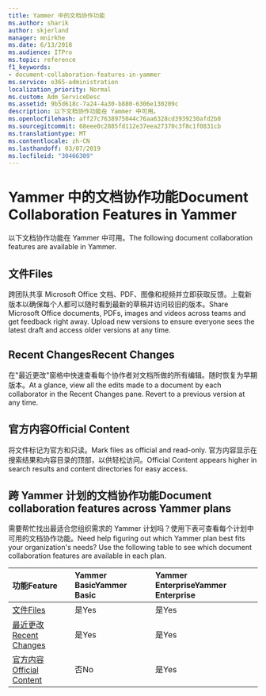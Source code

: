 ```yaml
---
title: Yammer 中的文档协作功能
ms.author: sharik
author: skjerland
manager: mnirkhe
ms.date: 6/13/2018
ms.audience: ITPro
ms.topic: reference
f1_keywords:
- document-collaboration-features-in-yammer
ms.service: o365-administration
localization_priority: Normal
ms.custom: Adm_ServiceDesc
ms.assetid: 9b5d618c-7a24-4a30-b880-6306e130209c
description: 以下文档协作功能在 Yammer 中可用。
ms.openlocfilehash: aff27c7638975044c76aa6328cd3939230afd2b8
ms.sourcegitcommit: 68eee0c2885fd112e37eea27370c3f8c1f0831cb
ms.translationtype: MT
ms.contentlocale: zh-CN
ms.lasthandoff: 03/07/2019
ms.locfileid: "30466309"
---
```

# <a name="document-collaboration-features-in-yammer"></a><span data-ttu-id="7849a-103">Yammer 中的文档协作功能</span><span class="sxs-lookup"><span data-stu-id="7849a-103">Document Collaboration Features in Yammer</span></span>

<span data-ttu-id="7849a-104">以下文档协作功能在 Yammer 中可用。</span><span class="sxs-lookup"><span data-stu-id="7849a-104">The following document collaboration features are available in Yammer.</span></span>
  
## <a name="files"></a><span data-ttu-id="7849a-105">文件</span><span class="sxs-lookup"><span data-stu-id="7849a-105">Files</span></span>
<span data-ttu-id="7849a-106"><a name="bkmk_Files"> </a></span><span class="sxs-lookup"><span data-stu-id="7849a-106"></span></span>

<span data-ttu-id="7849a-p101">跨团队共享 Microsoft Office 文档、PDF、图像和视频并立即获取反馈。上载新版本以确保每个人都可以随时看到最新的草稿并访问较旧的版本。</span><span class="sxs-lookup"><span data-stu-id="7849a-p101">Share Microsoft Office documents, PDFs, images and videos across teams and get feedback right away. Upload new versions to ensure everyone sees the latest draft and access older versions at any time.</span></span>
  
## <a name="recent-changes"></a><span data-ttu-id="7849a-109">Recent Changes</span><span class="sxs-lookup"><span data-stu-id="7849a-109">Recent Changes</span></span>
<span data-ttu-id="7849a-110"><a name="bkmk_RecentChanges"> </a></span><span class="sxs-lookup"><span data-stu-id="7849a-110"></span></span>

<span data-ttu-id="7849a-p102">在"最近更改"窗格中快速查看每个协作者对文档所做的所有编辑。随时恢复为早期版本。</span><span class="sxs-lookup"><span data-stu-id="7849a-p102">At a glance, view all the edits made to a document by each collaborator in the Recent Changes pane. Revert to a previous version at any time.</span></span>
  
## <a name="official-content"></a><span data-ttu-id="7849a-113">官方内容</span><span class="sxs-lookup"><span data-stu-id="7849a-113">Official Content</span></span>
<span data-ttu-id="7849a-114"><a name="bkmk_OfficialContent"> </a></span><span class="sxs-lookup"><span data-stu-id="7849a-114"></span></span>

<span data-ttu-id="7849a-115">将文件标记为官方和只读。</span><span class="sxs-lookup"><span data-stu-id="7849a-115">Mark files as official and read-only.</span></span> <span data-ttu-id="7849a-116">官方内容显示在搜索结果和内容目录的顶部，以供轻松访问。</span><span class="sxs-lookup"><span data-stu-id="7849a-116">Official Content appears higher in search results and content directories for easy access.</span></span>
  
## <a name="document-collaboration-features-across-yammer-plans"></a><span data-ttu-id="7849a-117">跨 Yammer 计划的文档协作功能</span><span class="sxs-lookup"><span data-stu-id="7849a-117">Document collaboration features across Yammer plans</span></span>
<span data-ttu-id="7849a-118"><a name="bkmk_OfficialContent"> </a></span><span class="sxs-lookup"><span data-stu-id="7849a-118"></span></span>

<span data-ttu-id="7849a-p104">需要帮忙找出最适合您组织需求的 Yammer 计划吗？使用下表可查看每个计划中可用的文档协作功能。</span><span class="sxs-lookup"><span data-stu-id="7849a-p104">Need help figuring out which Yammer plan best fits your organization's needs? Use the following table to see which document collaboration features are available in each plan.</span></span>
  
|<span data-ttu-id="7849a-121">**功能**</span><span class="sxs-lookup"><span data-stu-id="7849a-121">**Feature**</span></span>|<span data-ttu-id="7849a-122">**Yammer Basic**</span><span class="sxs-lookup"><span data-stu-id="7849a-122">**Yammer Basic**</span></span>|<span data-ttu-id="7849a-123">**Yammer Enterprise**</span><span class="sxs-lookup"><span data-stu-id="7849a-123">**Yammer Enterprise**</span></span>|
|:-----|:-----|:-----|
|[<span data-ttu-id="7849a-124">文件</span><span class="sxs-lookup"><span data-stu-id="7849a-124">Files</span></span>](document-collaboration-features-in-yammer.md#files) <br/> |<span data-ttu-id="7849a-125">是</span><span class="sxs-lookup"><span data-stu-id="7849a-125">Yes</span></span>  <br/> |<span data-ttu-id="7849a-126">是</span><span class="sxs-lookup"><span data-stu-id="7849a-126">Yes</span></span>  <br/> |
|[<span data-ttu-id="7849a-127">最近更改</span><span class="sxs-lookup"><span data-stu-id="7849a-127">Recent Changes</span></span>](document-collaboration-features-in-yammer.md#recent-changes) <br/> |<span data-ttu-id="7849a-128">是</span><span class="sxs-lookup"><span data-stu-id="7849a-128">Yes</span></span>  <br/> |<span data-ttu-id="7849a-129">是</span><span class="sxs-lookup"><span data-stu-id="7849a-129">Yes</span></span>  <br/> |
|[<span data-ttu-id="7849a-130">官方内容</span><span class="sxs-lookup"><span data-stu-id="7849a-130">Official Content</span></span>](document-collaboration-features-in-yammer.md#official-content) <br/> |<span data-ttu-id="7849a-131">否</span><span class="sxs-lookup"><span data-stu-id="7849a-131">No</span></span>  <br/> |<span data-ttu-id="7849a-132">是</span><span class="sxs-lookup"><span data-stu-id="7849a-132">Yes</span></span>  <br/> |
   

